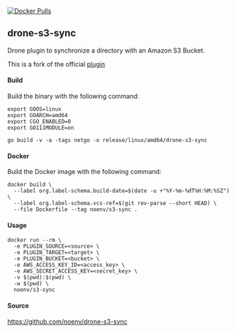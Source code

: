 [![Docker Pulls](https://badgen.net/docker/pulls/noenv/s3-sync)](https://hub.docker.com/r/noenv/s3-sync)

## drone-s3-sync

Drone plugin to synchronize a directory with an Amazon S3 Bucket.

This is a fork of the official [plugin](http://plugins.drone.io/drone-plugins/drone-s3-sync/)

#### Build

Build the binary with the following command:

```console
export GOOS=linux
export GOARCH=amd64
export CGO_ENABLED=0
export GO111MODULE=on

go build -v -a -tags netgo -o release/linux/amd64/drone-s3-sync
```

#### Docker

Build the Docker image with the following command:

```console
docker build \
  --label org.label-schema.build-date=$(date -u +"%Y-%m-%dT%H:%M:%SZ") \
  --label org.label-schema.vcs-ref=$(git rev-parse --short HEAD) \
  --file Dockerfile --tag noenv/s3-sync .
```

#### Usage

```console
docker run --rm \
  -e PLUGIN_SOURCE=<source> \
  -e PLUGIN_TARGET=<target> \
  -e PLUGIN_BUCKET=<bucket> \
  -e AWS_ACCESS_KEY_ID=<access_key> \
  -e AWS_SECRET_ACCESS_KEY=<secret_key> \
  -v $(pwd):$(pwd) \
  -w $(pwd) \
  noenv/s3-sync
```

#### Source

https://github.com/noenv/drone-s3-sync
